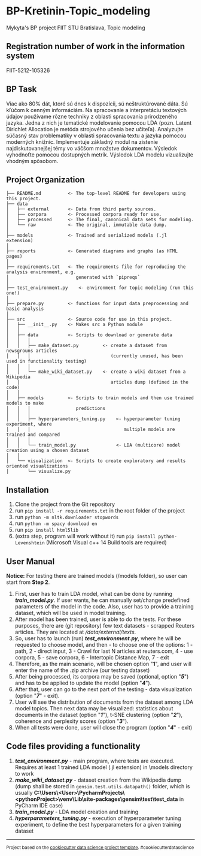 BP-Kretinin-Topic_modeling
==============================

Mykyta's BP project FIIT STU Bratislava, Topic modeling 

Registration number of work in the information system
------------

FIIT-5212-105326

BP Task
------------

Viac ako 80% dát, ktoré sú dnes k dispozícii, sú neštruktúrované dáta. Sú kľúčom k cenným informáciám. Na spracovanie a interpretáciu textových údajov používame rôzne techniky z oblasti spracovania prirodzeného jazyka. Jedna z nich je tematické modelovanie pomocou LDA (pozn. Latent Dirichlet Allocation je metóda strojového učenia bez učiteľa). Analyzujte súčasný stav problematiky v oblasti spracovania textu a jazyka pomocou moderných knižníc. Implementuje základný modul na zistenie najdiskutovanejšej témy vo väčšom množstve dokumentov. Výsledok vyhodnoťte pomocou dostupných metrík. Výsledok LDA modelu vizualizujte vhodným spôsobom.

Project Organization
------------


    ├── README.md          <- The top-level README for developers using this project.
    ├── data
    │   ├── external       <- Data from third party sources.
    │   ├── corpora        <- Processed corpora ready for use.
    │   ├── processed      <- The final, canonical data sets for modeling.
    │   └── raw            <- The original, immutable data dump.
    │
    ├── models             <- Trained and serialized models (.jl extension)
    │
    ├── reports            <- Generated diagrams and graphs (as HTML pages)
    │
    ├── requirements.txt   <- The requirements file for reproducing the analysis environment, e.g.
    │                         generated with `pipreqs`
    │
    ├── test_environment.py    <- environment for topic modeling (run this one!)
    │
    ├── prepare.py         <- functions for input data preprocessing and basic analysis
    │
    ├── src                <- Source code for use in this project.
    │   ├── __init__.py    <- Makes src a Python module
    │   │
    │   ├── data           <- Scripts to download or generate data
    │   │   │
    │   │   ├── make_dataset.py         <- create a dataset from newsgrouns articles 
    │   │   │                              (currently unused, has been used in functionality testing)
    │   │   │                              
    │   │   └── make_wiki_dataset.py    <- create a wiki dataset from a Wikipedia
    │   │                                  articles dump (defined in the code)
    │   │
    │   ├── models         <- Scripts to train models and then use trained models to make
    │   │   │                 predictions
    │   │   │
    │   │   ├── hyperparameters_tuning.py    <- hyperparameter tuning experiment, where
    │   │   │                                   multiple models are trained and compared
    │   │   │
    │   │   └── train_model.py               <- LDA (multicore) model creation using a chosen dataset
    │   │
    │   └── visualization  <- Scripts to create exploratory and results oriented visualizations
    │       └── visualize.py

Installation
--------

1) Clone the project from the Git repository
2) run `pip install -r requirements.txt` in the root folder of the project
3) run `python -m nltk.downloader stopwords`
4) run `python -m spacy download en`
5) run `pip install html5lib`
6) (extra step, program will work without it) run `pip install python-Levenshtein` (Microsoft Visual c++ 14 Build tools are required)

User Manual
--------

**Notice:** For testing there are trained models (/models folder), so user can start from **Step 2**.

1) First, user has to train LDA model, what can be done by running ***train_model.py***. If user wants, he can manually set/change predefined parameters of the model in the code. Also, user has to provide a training dataset, which will be used in model training.
2) After model has been trained, user is able to do the tests. For these purposes, there are (git repository) few text datasets - scrapped Reuters articles. They are located at */data/external/texts*.
3) So, user has to launch (run) ***test_environment.py***, where he will be requested to choose model, and then - to choose one of the options: 
    1 - path,
    2 - direct input,
    3 - Crawl for last N articles at reuters.com,
    4 - use corpora,
    5 - save corpora,
    6 - Intertopic Distance Map,
    7 - exit
4) Therefore, as the main scenario, will be chosen option "**1**", and user will enter the name of the .zip archive (our testing dataset)
5) After being processed, its corpora may be saved (optional, option "***5***") and has to be applied to update the model (option "***4***").
6) After that, user can go to the next part of the testing - data visualization (option "***7***" - exit).
7) User will see the distribution of documents from the dataset among LDA model topics. Then next data may be visualized: statistics about documents in the dataset (option "***1***"),  t-SNE clustering (option "***2***"), coherence and perplexity scores (option "***3***").
8) When all tests were done, user will close the program (option "***4***" -  exit)

Code files providing a functionality
--------

1) ***test_environment.py*** - main program, where tests are executed. Requires at least 1 trained LDA model (.jl extension) in \models directory to work
2) ***make_wiki_dataset.py*** - dataset creation from the Wikipedia dump
                          (dump shall be stored in `gensim.test.utils.datapath()` folder, which is usually
                           **C:\Users\\\<User>\PycharmProjects\\\<pythonProject>\venv\Lib\site-packages\gensim\test\test_data** in PyCharm IDE case)
4) ***train_model.py*** - LDA model creation and training
5) ***hyperparameters_tuning.py*** - execution of hyperparameter tuning experiment, to define the best hyperparameters for a given training dataset

--------

<p><small>Project based on the <a target="_blank" href="https://drivendata.github.io/cookiecutter-data-science/">cookiecutter data science project template</a>. #cookiecutterdatascience</small></p>
